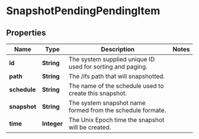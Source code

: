 
# SnapshotPendingPendingItem

## Properties
Name | Type | Description | Notes
------------ | ------------- | ------------- | -------------
**id** | **String** | The system supplied unique ID used for sorting and paging. | 
**path** | **String** | The /ifs path that will snapshotted. | 
**schedule** | **String** | The name of the schedule used to create this snapshot. | 
**snapshot** | **String** | The system snapshot name formed from the schedule formate. | 
**time** | **Integer** | The Unix Epoch time the snapshot will be created. | 



